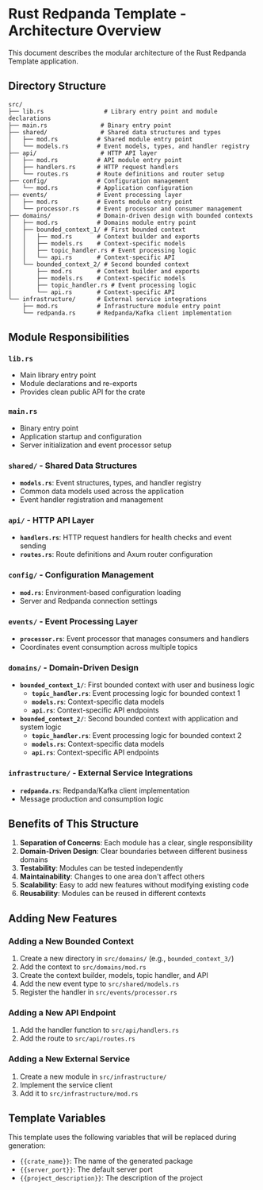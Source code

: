 # Rust Redpanda Template - Architecture Overview

This document describes the modular architecture of the Rust Redpanda Template application.

## Directory Structure

```
src/
├── lib.rs                 # Library entry point and module declarations
├── main.rs               # Binary entry point
├── shared/               # Shared data structures and types
│   ├── mod.rs           # Shared module entry point
│   └── models.rs        # Event models, types, and handler registry
├── api/                  # HTTP API layer
│   ├── mod.rs           # API module entry point
│   ├── handlers.rs      # HTTP request handlers
│   └── routes.rs        # Route definitions and router setup
├── config/              # Configuration management
│   └── mod.rs           # Application configuration
├── events/              # Event processing layer
│   ├── mod.rs           # Events module entry point
│   └── processor.rs     # Event processor and consumer management
├── domains/             # Domain-driven design with bounded contexts
│   ├── mod.rs           # Domains module entry point
│   ├── bounded_context_1/ # First bounded context
│   │   ├── mod.rs       # Context builder and exports
│   │   ├── models.rs    # Context-specific models
│   │   ├── topic_handler.rs # Event processing logic
│   │   └── api.rs       # Context-specific API
│   └── bounded_context_2/ # Second bounded context
│       ├── mod.rs       # Context builder and exports
│       ├── models.rs    # Context-specific models
│       ├── topic_handler.rs # Event processing logic
│       └── api.rs       # Context-specific API
└── infrastructure/      # External service integrations
    ├── mod.rs           # Infrastructure module entry point
    └── redpanda.rs      # Redpanda/Kafka client implementation
```

## Module Responsibilities

### `lib.rs`
- Main library entry point
- Module declarations and re-exports
- Provides clean public API for the crate

### `main.rs`
- Binary entry point
- Application startup and configuration
- Server initialization and event processor setup

### `shared/` - Shared Data Structures
- **`models.rs`**: Event structures, types, and handler registry
- Common data models used across the application
- Event handler registration and management

### `api/` - HTTP API Layer
- **`handlers.rs`**: HTTP request handlers for health checks and event sending
- **`routes.rs`**: Route definitions and Axum router configuration

### `config/` - Configuration Management
- **`mod.rs`**: Environment-based configuration loading
- Server and Redpanda connection settings

### `events/` - Event Processing Layer
- **`processor.rs`**: Event processor that manages consumers and handlers
- Coordinates event consumption across multiple topics

### `domains/` - Domain-Driven Design
- **`bounded_context_1/`**: First bounded context with user and business logic
  - **`topic_handler.rs`**: Event processing logic for bounded context 1
  - **`models.rs`**: Context-specific data models
  - **`api.rs`**: Context-specific API endpoints
- **`bounded_context_2/`**: Second bounded context with application and system logic
  - **`topic_handler.rs`**: Event processing logic for bounded context 2
  - **`models.rs`**: Context-specific data models
  - **`api.rs`**: Context-specific API endpoints

### `infrastructure/` - External Service Integrations
- **`redpanda.rs`**: Redpanda/Kafka client implementation
- Message production and consumption logic

## Benefits of This Structure

1. **Separation of Concerns**: Each module has a clear, single responsibility
2. **Domain-Driven Design**: Clear boundaries between different business domains
3. **Testability**: Modules can be tested independently
4. **Maintainability**: Changes to one area don't affect others
5. **Scalability**: Easy to add new features without modifying existing code
6. **Reusability**: Modules can be reused in different contexts

## Adding New Features

### Adding a New Bounded Context
1. Create a new directory in `src/domains/` (e.g., `bounded_context_3/`)
2. Add the context to `src/domains/mod.rs`
3. Create the context builder, models, topic handler, and API
4. Add the new event type to `src/shared/models.rs`
5. Register the handler in `src/events/processor.rs`

### Adding a New API Endpoint
1. Add the handler function to `src/api/handlers.rs`
2. Add the route to `src/api/routes.rs`

### Adding a New External Service
1. Create a new module in `src/infrastructure/`
2. Implement the service client
3. Add it to `src/infrastructure/mod.rs`

## Template Variables

This template uses the following variables that will be replaced during generation:

- `{{crate_name}}`: The name of the generated package
- `{{server_port}}`: The default server port
- `{{project_description}}`: The description of the project



